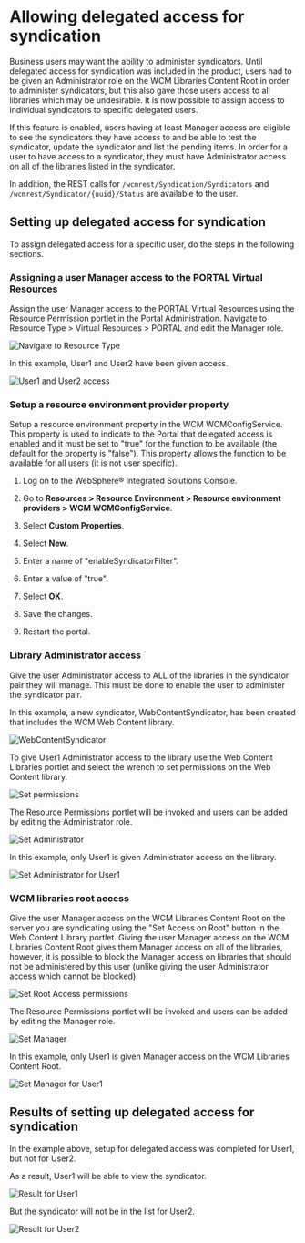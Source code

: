 # Allowing delegated access for syndication

Business users may want the ability to administer syndicators. Until delegated access for syndication was included in the product, users had to be given an Administrator role on the WCM Libraries Content Root in order to administer syndicators, but this also gave those users access to all libraries which may be undesirable. It is now possible to assign access to individual syndicators to specific delegated users. 

If this feature is enabled, users having at least Manager access are eligible to see the syndicators they have access to and be able to test the syndicator, update the syndicator and list the pending items. In order for a user to have access to a syndicator, they must have Administrator access on all of the libraries listed in the syndicator.

In addition, the REST calls for `/wcmrest/Syndication/Syndicators` and `/wcmrest/Syndicator/{uuid}/Status` are available to the user.

## Setting up delegated access for syndication

To assign delegated access for a specific user, do the steps in the following sections.

### Assigning a user Manager access to the PORTAL Virtual Resources

Assign the user Manager access to the PORTAL Virtual Resources using the Resource Permission portlet in the Portal Administration. Navigate to Resource Type > Virtual Resources > PORTAL and edit the Manager role.

 ![Navigate to Resource Type](../../../../../images/DelegatedAccessSyn1.png)

 In this example, User1 and User2 have been given access.

 ![User1 and User2 access](../../../../../images/DelegatedAccessSyn2.png)


### Setup a resource environment provider property 

Setup a resource environment property in the WCM WCMConfigService. This property is used to indicate to the Portal that delegated access is enabled and it must be set to "true" for the function to be available (the default for the property is "false"). This property allows the function to be available for all users (it is not user specific).

1.  Log on to the WebSphere® Integrated Solutions Console.

2.  Go to **Resources > Resource Environment > Resource environment providers > WCM WCMConfigService**.

3.  Select **Custom Properties**.

4.  Select **New**.

5.  Enter a name of "enableSyndicatorFilter".

6.  Enter a value of "true". 

7.  Select **OK**.

8.  Save the changes.

9.  Restart the portal.


### Library Administrator access
 
Give the user Administrator access to ALL of the libraries in the syndicator pair they will manage. This must be done to enable the user to administer the syndicator pair.

In this example, a new syndicator, WebContentSyndicator, has been created that includes the WCM Web Content library.

![WebContentSyndicator](../../../../../images/DelegatedAccessSyn3.png)

To give User1 Administrator access to the library use the Web Content Libraries portlet and select the wrench to set permissions on the Web Content library.

![Set permissions](../../../../../images/DelegatedAccessSyn4.png)

The Resource Permissions portlet will be invoked and users can be added by editing the Administrator role.

![Set Administrator](../../../../../images/DelegatedAccessSyn5.png)

In this example, only User1 is given Administrator access on the library.

![Set Administrator for User1](../../../../../images/DelegatedAccessSyn6.png)

### WCM libraries root access

Give the user Manager access on the WCM Libraries Content Root on the server you are syndicating using the "Set Access on Root" button in the Web Content Library portlet. Giving the user Manager access on the WCM Libraries Content Root gives them Manager access on all of the libraries, however, it is possible to block the Manager access on libraries that should not be administered by this user (unlike giving the user Administrator access which cannot be blocked).

![Set Root Access permissions](../../../../../images/DelegatedAccessSyn7.png)

The Resource Permissions portlet will be invoked and users can be added by editing the Manager role.

![Set Manager](../../../../../images/DelegatedAccessSyn8.png)

In this example, only User1 is given Manager access on the WCM Libraries Content Root.

![Set Manager for User1](../../../../../images/DelegatedAccessSyn9.png)

## Results of setting up delegated access for syndication

In the example above, setup for delegated access was completed for User1, but not for User2. 

As a result, User1 will be able to view the syndicator.

![Result for User1](../../../../../images/DelegatedAccessSyn10.png)

But the syndicator will not be in the list for User2. 

![Result for User2](../../../../../images/DelegatedAccessSyn11.png)


<!--
**Parent topic:**[How to manage syndicators and subscribers](../panel_help/wcm_syndication.md) -->

<!-- ???+ info "Related information:"
    - [Syndication](../index.md) -->

